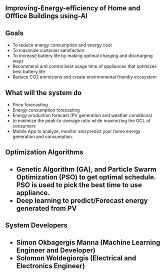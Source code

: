 
<h2>Improving-Energy-efficiency of Home and Offfice Buildings using-AI</h2>


<h2> Goals </h2>
<ul>
<li>To reduce energy consumption and energy cost</li>
<li>To maximize customer satisfaction</li>
<li>To increase battery life by making optimal charging and discharging ways</li>
<li>Recommend and control best usage time of appliances that optimizes best battery life</li>
<li>Reduce CO2 emmisions and create environmental friendly ecosystem</li>
</ul>


<h2> What will the system do </h2>
<ul>
<li>Price forecasting</li>
<li>Energy consumption forecasting</li>
<li>Energy production forecast (PV generation and weather conditions)</li>
<li>to minimize the peak-to-average ratio while maximizing the OCL of consumers</li>
<li>Mobile App to analyze, monitor and predict your home energy generation and consumption.</li>
</ul>


<h2> Optimization Algorithms <h2>
<ul>
<li>Genetic Algorithm (GA), and Particle Swarm Optimization (PSO) to get optimal schedule. PSO is used to pick the best time to use appliance.</li>
<li>Deep learning to predict/Forecast energy generated from PV</li>
</ul>

<h2> System Developers <h2>
<ul>
<li>Simon Okbagergis Manna (Machine Learning Engineer and Developer)</li>
<li>Solomon Woldegiorgis (Electrical and Electronics Engineer)</li>
</ul>
  
  
